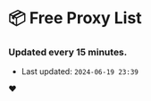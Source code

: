 # :package: Free Proxy List
### Updated every 15 minutes.

- Last updated: `2024-06-19 23:39`

:heart:

